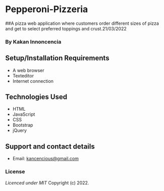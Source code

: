 # Pepperoni-Pizzeria
##A pizza web application where customers order different sizes of pizza and get to select preferred toppings and crust.21/03/2022
### By Kakan Innoncencia
## Setup/Installation Requirements
* A web browser
* Texteditor
* Internet connection
 
## Technologies Used
- HTML
- JavaScript
- CSS
- Bootstrap
- jQuery

## Support and contact details
- Email: kancencious@gmail.com

### License
*Licenced under MIT*
Copyright (c) 2022.
